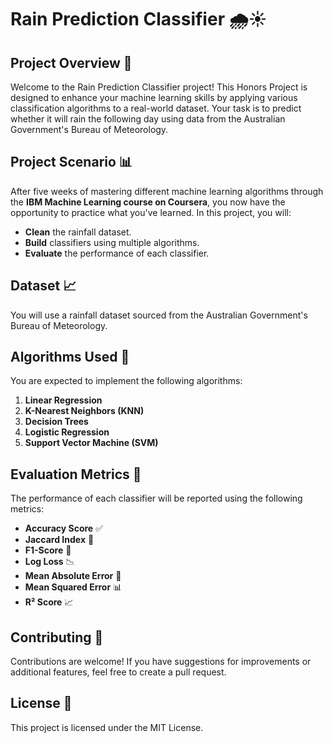 # Rain Prediction Classifier 🌧️☀️

## Project Overview 🌟

Welcome to the Rain Prediction Classifier project! This Honors Project is designed to enhance your machine learning skills by applying various classification algorithms to a real-world dataset. Your task is to predict whether it will rain the following day using data from the Australian Government's Bureau of Meteorology.

## Project Scenario 📊

After five weeks of mastering different machine learning algorithms through the **IBM Machine Learning course on Coursera**, you now have the opportunity to practice what you've learned. In this project, you will:

*   **Clean** the rainfall dataset.
*   **Build** classifiers using multiple algorithms.
*   **Evaluate** the performance of each classifier.

## Dataset 📈

You will use a rainfall dataset sourced from the Australian Government's Bureau of Meteorology.
## Algorithms Used 🤖

You are expected to implement the following algorithms:

1.  **Linear Regression**
2.  **K-Nearest Neighbors (KNN)**
3.  **Decision Trees**
4.  **Logistic Regression**
5.  **Support Vector Machine (SVM)**

## Evaluation Metrics 📏

The performance of each classifier will be reported using the following metrics:

*   **Accuracy Score** ✅
*   **Jaccard Index** 📐
*   **F1-Score** 🌟
*   **Log Loss** 📉
*   **Mean Absolute Error** 📏
*   **Mean Squared Error** 📊
*   **R² Score** 📈


## Contributing 🤝

Contributions are welcome! If you have suggestions for improvements or additional features, feel free to create a pull request.

## License 📜

This project is licensed under the MIT License.
